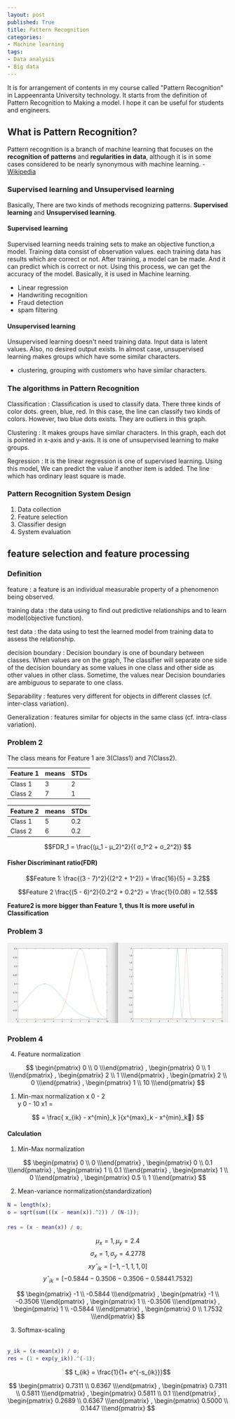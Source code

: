 ```yaml
---
layout: post
published: True
title: Pattern Recognition
categories:
- Machine learning
tags:
- Data analysis
- Big data
---
```


It is for arrangement of contents in my course called "Pattern Recognition" in Lappeenranta University technology. It starts from the definition of Pattern Recognition to Making a model. I hope it can be useful for students and engineers.

## What is Pattern Recognition?
Pattern recognition is a branch of machine learning that focuses on the **recognition of patterns** and **regularities in data**, although it is in some cases considered to be nearly synonymous with machine learning. - [Wikipedia](https://en.wikipedia.org/wiki/Pattern_recognition)


### Supervised learning and Unsupervised learning
Basically, There are two kinds of methods recognizing patterns. **Supervised learning** and **Unsupervised learning**.

#### Supervised learning
Supervised learning needs training sets to make an objective function,a model. Training data consist of  observation values. each training data has results which are correct or not. After training, a model can be made. And it can predict which is correct or not. Using this process, we can get the accuracy of the model. Basically, it is used in Machine learning.

- Linear regression
- Handwriting recognition
- Fraud detection
-  spam filtering

#### Unsupervised learning
Unsupervised learning doesn't need training data. Input data is latent values. Also, no desired output exists. In almost case, unsupervised learning makes groups which have some similar characters.

- clustering, grouping with customers who have similar characters.

<!--more-->

### The algorithms in Pattern Recognition

Classification
: Classification is used to classify data. There three kinds of color dots. green, blue, red. In this case, the line can classify two kinds of colors. However, two blue dots exists. They are outliers in this graph.

Clustering
: It makes groups have similar characters. In this graph, each dot is pointed in x-axis and y-axis. It is one of unsupervised learning to make groups.

Regression
: It is the linear regression is one of supervised learning. Using this model, We can predict the value if another item is added. The line which has ordinary least square is made.

### Pattern Recognition System Design
1. Data collection
2. Feature selection
3. Classifier design
4. System evaluation

## feature selection and feature processing


### Definition
feature
: a feature is an individual measurable property of a phenomenon being observed.

training data
: the data using to find out predictive relationships and to learn model(objective function).

test data
: the data using to test the learned model from training data to assess the relationship.


decision boundary
: Decision boundary is one of boundary between classes. When values are on the graph, The classifier will separate one side of the decision boundary as some values in one class and other side as other values in other class.
Sometime, the values near Decision boundaries are ambiguous to separate to one class.

Separability
: features very different for objects in different classes (cf. inter-class variation).

Generalization
: features similar for objects in the same class (cf. intra-class variation).


### Problem 2

The class means for Feature 1 are 3(Class1) and 7(Class2).

Feature 1	| means  | STDs
----------|--------|-----
Class 1 	| 3		  | 2
Class 2   | 7 	  | 1

Feature 2	| means  | STDs
----------|--------|-------
Class 1 	| 5		  | 0.2
Class 2   | 6 	  | 0.2

$$FDR_1  = \frac{(µ_1 - µ_2)^2}{( σ_1^2 + σ_2^2)} $$

#### Fisher Discriminant ratio(FDR)

$$Feature 1: \frac{(3 - 7)^2}{(2^2 + 1^2)} =  \frac{16}{5} = 3.2$$

$$Feature 2 \frac{(5 - 6)^2}{0.2^2 + 0.2^2} = \frac{1}{0.08} = 12.5$$

**Feature2 is more bigger than Feature 1, thus It is more useful in Classification**

### Problem 3


![Feature 1 vs Feature 2](/assets/post_images/Pattern_recognition/feature_graph.png)


### Problem 4

4. Feature normalization

$$
\begin{pmatrix}        0 \\        0 \\\end{pmatrix} ,
\begin{pmatrix}        0 \\        1 \\\end{pmatrix} , \begin{pmatrix}        2 \\        1 \\\end{pmatrix} ,
\begin{pmatrix}        2 \\        0 \\\end{pmatrix} ,
\begin{pmatrix}        1 \\        10 \\\end{pmatrix}
$$

1. Min-max normalization
x 0 - 2  
y 0 - 10
x1 =

$$ = \frac{ x_{ik} - x^{min}_k }{x^{max}_k - x^{min}_k}
$$

#### Calculation  
1. Min-Max normalization

$$
\begin{pmatrix}        0 \\        0 \\\end{pmatrix} ,
\begin{pmatrix}        0 \\        0.1 \\\end{pmatrix} , \begin{pmatrix}        1 \\        0.1 \\\end{pmatrix} ,
\begin{pmatrix}        1 \\        0 \\\end{pmatrix} ,
\begin{pmatrix}        0.5 \\        1 \\\end{pmatrix}
$$

2. Mean-variance normalization(standardization)

```matlab
N = length(x);
o = sqrt(sum(((x - mean(x)).^2)) / (N-1));

res = (x - mean(x)) / o;
```

$$ µ_x = 1, µ_y = 2.4 $$
$$σ_x = 1, σ_y = 4.2778$$
$$xyˆ_{ik} = [-1,    -1,     1,     1 ,    0]$$
$$yˆ_{ik} = [-0.5844   -0.3506   -0.3506   -0.5844    1.7532]$$


$$
\begin{pmatrix}        -1 \\        -0.5844 \\\end{pmatrix} ,
\begin{pmatrix}        -1 \\        -0.3506 \\\end{pmatrix} , \begin{pmatrix}        1 \\        -0.3506 \\\end{pmatrix} ,
\begin{pmatrix}        1 \\        -0.5844 \\\end{pmatrix} ,
\begin{pmatrix}        0 \\        1.7532 \\\end{pmatrix}
$$


3. Softmax-scaling

```matlab

y_ik = (x-mean(x)) / o;
res = (1 + exp(y_ik)).^(-1);

```

$$ t_{ik} = \frac{1}{1+ e^{-s_{ik}}}$$


$$
\begin{pmatrix}        0.7311 \\        0.6367 \\\end{pmatrix} ,
\begin{pmatrix}        0.7311 \\        0.5811 \\\end{pmatrix} , \begin{pmatrix}         0.5811 \\        0.1 \\\end{pmatrix} ,
\begin{pmatrix}        0.2689  \\        0.6367 \\\end{pmatrix} ,
\begin{pmatrix}        0.5000 \\        0.1447 \\\end{pmatrix}
$$
